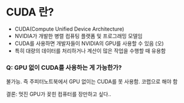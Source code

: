 # CUDA 란?
- CUDA(Compute Unified Device Architecture)   
- NVIDIA가 개발한 병렬 컴퓨팅 플랫폼 및 프로그래밍 모델임   
- CUDA를 사용하면 개발자들이 NVIDIA의 GPU를 사용할 수 있음 (오)   
- 특히 대량의 데이터를 처리하거나 계산이 많은 작업을 수행할 때 유용함

### Q: GPU 없이 CUDA를 사용하는 게 가능한가?
불가능. 즉 주피터노트북에서 GPU 없이는 CUDA를 못 사용함. 코랩으로 해야 함

결론: 멋진 GPU가 꽂힌 컴퓨터를 장만하고 싶다.. 
